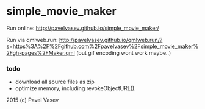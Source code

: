 # simple_movie_maker

Run online: http://pavelvasev.github.io/simple_movie_maker/

Run via qmlweb.run: http://pavelvasev.github.io/qmlweb.run/?s=https%3A%2F%2Fgithub.com%2Fpavelvasev%2Fsimple_movie_maker%2Fgh-pages%2FMaker.qml
(but gif encoding wont work maybe..)

### todo

* download all source files as zip
* optimize memory, including revokeObjectURL().

2015 (c) Pavel Vasev
